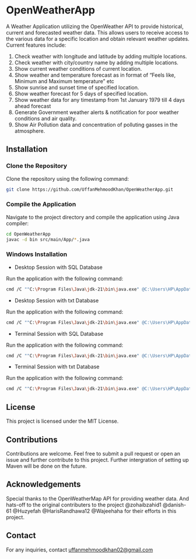 # OpenWeatherApp

A Weather Application utilizing the OpenWeather API to provide historical, current and forecasted weather data.
This allows users to receive access to the various data for a specific location and obtain relevant weather updates.
Current features include:

1. Check weather with longitude and latitude by adding multiple locations.
2. Check weather with city/country name by adding multiple locations.
3. Show current weather conditions of current location.
4. Show weather and temperature forecast as in format of “Feels like, Minimum and Maximum temperature” etc
5. Show sunrise and sunset time of specified location.
6. Show weather forecast for 5 days of specified location.
7. Show weather data for any timestamp from 1st January 1979 till 4 days ahead forecast
8. Generate Government weather alerts & notification for poor weather conditions and air quality.
9. Show Air Pollution data and concentration of polluting gasses in the atmosphere.

## Installation

### Clone the Repository

Clone the repository using the following command:

```bash
git clone https://github.com/UffanMehmoodKhan/OpenWeatherApp.git
````

### Compile the Application

Navigate to the project directory and compile the application using Java compiler:

````bash
cd OpenWeatherApp
javac -d bin src/main/App/*.java
````

### Windows Installation

* Desktop Session with SQL Database

Run the application with the following command:

```bash
cmd /C ""C:\Program Files\Java\jdk-21\bin\java.exe" @C:\Users\HP\AppData\Local\Temp\cp_b6rnjcjkktnnlwh83xkc6khos.argfile main.App.App desktop SQL"
````

* Desktop Session with txt Database

Run the application with the following command:

```bash
cmd /C ""C:\Program Files\Java\jdk-21\bin\java.exe" @C:\Users\HP\AppData\Local\Temp\cp_b6rnjcjkktnnlwh83xkc6khos.argfile main.App.App desktop txt"
````

* Terminal Session with SQL Database

Run the application with the following command:

```bash
cmd /C ""C:\Program Files\Java\jdk-21\bin\java.exe" @C:\Users\HP\AppData\Local\Temp\cp_b6rnjcjkktnnlwh83xkc6khos.argfile main.App.App terminal SQL"
````

* Terminal Session with txt Database

Run the application with the following command:

```bash
cmd /C ""C:\Program Files\Java\jdk-21\bin\java.exe" @C:\Users\HP\AppData\Local\Temp\cp_b6rnjcjkktnnlwh83xkc6khos.argfile main.App.App terminal txt"
````

## License

This project is licensed under the MIT License.

## Contributions

Contributions are welcome. Feel free to submit a pull request or open an issue and further contribute to this project. Further intergration of setting up Maven will be done on the future.

## Acknowledgements

Special thanks to the OpenWeatherMap API for providing weather data. And hats-off to the original contributers to the project @zohaibzahid1 @danish-61 @Huzyefah @HarisRandhawa12  @Wajeehaha  for their efforts in this project.

## Contact

For any inquiries, contact <uffanmehmoodkhan02@gmail.com>

